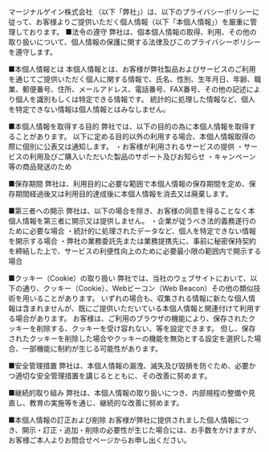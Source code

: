 マージナルゲイン株式会社 （以下「弊社」）は、以下のプライバシーポリシーに従って、お客様よりご提供いただく個人情報（以下「本個人情報」）を厳重に管理しております。 ■法令の遵守 弊社は、個本個人情報の取得、利用、その他の取り扱いについて、個人情報の保護に関する法律及びこのプライバシーポリシーを遵守します。

■本個人情報とは 本個人情報とは、お客様が弊社製品およびサービスのご利用を通じてご提供いただく個人に関する情報で、氏名、性別、生年月日、年齢、職業、郵便番号、住所、メールアドレス、電話番号、FAX番号、その他の記述により個人を識別もしくは特定できる情報です。 統計的に処理した情報など、個人を特定できない情報は個人情報とはみなしません。

■本個人情報を取得する目的 弊社では、以下の目的の為に本個人情報を取得することがあります。 以下に定める目的以外の利用する場合、本個人情報取得の際に個別に公表又は通知します。 ・お客様が利用されるサービスの提供 ・サービスの利用及びご購入いただいた製品のサポート及びお知らせ ・キャンペーン等の商品発送のため

■保存期間 弊社は、利用目的に必要な範囲で本個人情報の保存期間を定め、保存期間経過後又は利用目的達成後に本個人情報を消去又は廃棄します。

■第三者への開示 弊社は、以下の場合を除き、お客様の同意を得ることなく本個人情報を第三者に開示又は提供しません。 ・企業が従うべき法的義務遂行のために必要な場合 ・統計的に処理されたデータなど、個人を特定できない情報を開示する場合 ・弊社の業務委託先または業務提携先に、事前に秘密保持契約を締結した上で、サービスの利便性向上のために必要最小限の範囲内で開示する場合

■クッキー（Cookie）の取り扱い 弊社では、当社のウェブサイトにおいて、以下の通り、クッキー（Cookie）、Webビーコン（Web Beacon）その他の類似技術を用いることがあります。 いずれの場合も、収集される情報に新たな個人情報は含まれませんが、既にご提供いただいている本個人情報と関連付けて利用する場合があります。 お客様は、ご利用のブラウザの機能により、保存されたクッキーを削除する、クッキーを受け容れない、等を設定できます。 但し、保存されたクッキーを削除した場合やクッキーの機能を無効とする設定を選択した場合、一部機能に制約が生じる可能性があります。

■安全管理措置 弊社は、本個人情報の漏洩、滅失及び毀損を防ぐため、必要かつ適切な安全管理措置を講じるとともに、その改善に努めます。

■継続的取り組み 弊社は、本個人情報の取り扱いにつき、内部規程の整備や見直し、教育の実施等を通じ、継続的な改善に努めます。

■本個人情報の訂正および削除 お客様が弊社に提供されました個人情報につき、開示・訂正・追加・削除の必要性が生じた場合には、お手数をかけますが、お客様ご本人よりお問合せページからお申し出ください。


